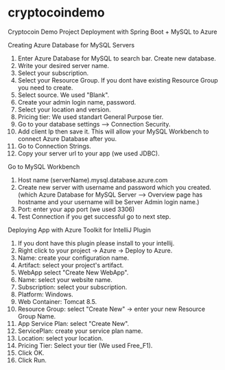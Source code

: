 # cryptocoindemo
Cryptocoin Demo Project Deployment with Spring Boot + MySQL to Azure

Creating Azure Database for MySQL Servers
1. Enter Azure Database for MySQL to search bar. Create new database.
2. Write your desired server name.
3. Select your subscription.
4. Select your Resource Group.  If you dont have existing Resource Group you need to create.
5. Select source. We used "Blank".
6. Create your admin login name, password.
7. Select your location and version.
8. Pricing tier: We used standart General Purpose tier.
9. Go to your database settings --> Connection Security.
10. Add client Ip then save it.
This will allow your MySQL Workbench to connect Azure Database after you.
11. Go to Connection Strings.
12. Copy your server url to your app (we used JDBC).

Go to MySQL Workbench
1. Host name (serverName).mysql.database.azure.com
2. Create new server with username and password which you created.
(which Azure Database for MySQL Server --> Overview page has hostname and your username will be Server Admin login name.)
3. Port: enter your app port (we used 3306)
4. Test Connection if you get successful go to next step.

Deploying App with Azure Toolkit for IntelliJ Plugin
1. If you dont have this plugin please install to your intellij.
2. Right click to your project -> Azure -> Deploy to Azure.
3. Name: create your configuration name.
4. Artifact: select your project's artifact.
5. WebApp select "Create New WebApp".
6. Name: select your website name.
7. Subscription: select your subscription.
8. Platform: Windows.
9. Web Container: Tomcat 8.5.
10. Resource Group: select "Create New" -> enter your new Resource Group Name.
11. App Service Plan: select "Create New".
12. ServicePlan: create your service plan name.
13. Location: select your location.
14. Pricing Tier: Select your tier (We used Free_F1).
15. Click OK.
16. Click Run.
